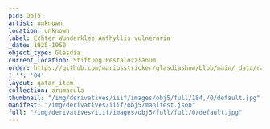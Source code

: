```yaml
---
pid: Obj5
artist: unknown
location: unknown
label: Echter Wunderklee Anthyllis vulneraria
_date: 1925-1950
object_type: Glasdia
current_location: Stiftung Pestalozzianum
order: https://github.com/mariusstricker/glasdiashow/blob/main/_data/raw_images/glasdia/obj5.jpg
! '': '04'
layout: qatar_item
collection: arumacula
thumbnail: "/img/derivatives/iiif/images/obj5/full/184,/0/default.jpg"
manifest: "/img/derivatives/iiif/obj5/manifest.json"
full: "/img/derivatives/iiif/images/obj5/full/full/0/default.jpg"
---
```

